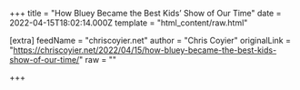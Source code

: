 
+++
title = "How Bluey Became the Best Kids’ Show of Our Time"
date = 2022-04-15T18:02:14.000Z
template = "html_content/raw.html"

[extra]
feedName = "chriscoyier.net"
author = "Chris Coyier"
originalLink = "https://chriscoyier.net/2022/04/15/how-bluey-became-the-best-kids-show-of-our-time/"
raw = ""

+++


